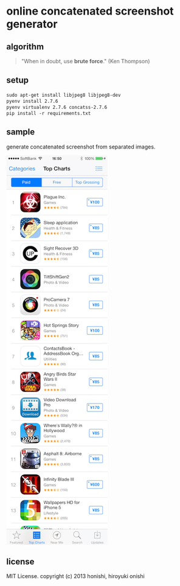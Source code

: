 online concatenated screenshot generator
==

algorithm
--
> "When in doubt, use **brute force**." (Ken Thompson)

setup
--
````
sudo apt-get install libjpeg8 libjpeg8-dev
pyenv install 2.7.6
pyenv virtualenv 2.7.6 concatss-2.7.6
pip install -r requirements.txt
````

sample
--
generate concatenated screenshot from separated images.

![screenshot](./sample/output_resized.png)

license
--
MIT License.
copyright (c) 2013 honishi, hiroyuki onishi

